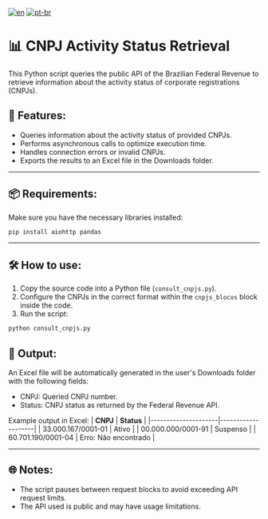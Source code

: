 [![en](https://img.shields.io/badge/lang-en-red.svg)](https://github.com/emy-devfullstack/automation-cnpjs/blob/main/README.md) [![pt-br](https://img.shields.io/badge/lang-pt--br-green.svg)](https://github.com/emy-devfullstack/automation-cnpjs/blob/main/README.pt-br.md)  

# 📊 CNPJ Activity Status Retrieval

This Python script queries the public API of the Brazilian Federal Revenue to retrieve information about the activity status of corporate registrations (CNPJs).

## 🚀 Features:
- Queries information about the activity status of provided CNPJs.
- Performs asynchronous calls to optimize execution time.
- Handles connection errors or invalid CNPJs.
- Exports the results to an Excel file in the Downloads folder.

---

## 📦 Requirements:
Make sure you have the necessary libraries installed:
```bash
pip install aiohttp pandas
```

---

## 🛠️ How to use:
1. Copy the source code into a Python file (`consult_cnpjs.py`).
2. Configure the CNPJs in the correct format within the `cnpjs_blocos` block inside the code.
3. Run the script:
```bash
python consult_cnpjs.py
```

## 📄 Output:
An Excel file will be automatically generated in the user's Downloads folder with the following fields:

- CNPJ: Queried CNPJ number.
- Status: CNPJ status as returned by the Federal Revenue API.

Example output in Excel:
| **CNPJ**           | **Status**         |
|---------------------|--------------------|
| 33.000.167/0001-01 | Ativo              |
| 00.000.000/0001-91 | Suspenso           |
| 60.701.190/0001-04 | Erro: Não encontrado |

---

## 🌐 Notes:
- The script pauses between request blocks to avoid exceeding API request limits.
- The API used is public and may have usage limitations.
